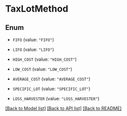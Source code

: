 # TaxLotMethod

## Enum


* `FIFO` (value: `"FIFO"`)

* `LIFO` (value: `"LIFO"`)

* `HIGH_COST` (value: `"HIGH_COST"`)

* `LOW_COST` (value: `"LOW_COST"`)

* `AVERAGE_COST` (value: `"AVERAGE_COST"`)

* `SPECIFIC_LOT` (value: `"SPECIFIC_LOT"`)

* `LOSS_HARVESTER` (value: `"LOSS_HARVESTER"`)


[[Back to Model list]](../README.md#documentation-for-models) [[Back to API list]](../README.md#documentation-for-api-endpoints) [[Back to README]](../README.md)


